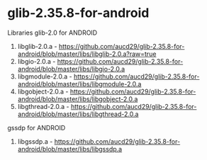 glib-2.35.8-for-android
=======================

Libraries
glib-2.0 for ANDROID

1. libglib-2.0.a - https://github.com/aucd29/glib-2.35.8-for-android/blob/master/libs/libglib-2.0.a?raw=true
2. libgio-2.0.a - https://github.com/aucd29/glib-2.35.8-for-android/blob/master/libs/libgio-2.0.a
3. libgmodule-2.0.a - https://github.com/aucd29/glib-2.35.8-for-android/blob/master/libs/libgmodule-2.0.a
4. libgobject-2.0.a - https://github.com/aucd29/glib-2.35.8-for-android/blob/master/libs/libgobject-2.0.a
5. libgthread-2.0.a - https://github.com/aucd29/glib-2.35.8-for-android/blob/master/libs/libgthread-2.0.a

gssdp for ANDROID
1. libgssdp.a - https://github.com/aucd29/glib-2.35.8-for-android/blob/master/libs/libgssdp.a
